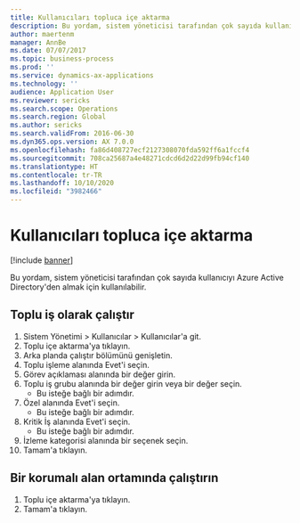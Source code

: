 ```yaml
---
title: Kullanıcıları topluca içe aktarma
description: Bu yordam, sistem yöneticisi tarafından çok sayıda kullanıcıyı Azure Active Directory'den almak için kullanılabilir.
author: maertenm
manager: AnnBe
ms.date: 07/07/2017
ms.topic: business-process
ms.prod: ''
ms.service: dynamics-ax-applications
ms.technology: ''
audience: Application User
ms.reviewer: sericks
ms.search.scope: Operations
ms.search.region: Global
ms.author: sericks
ms.search.validFrom: 2016-06-30
ms.dyn365.ops.version: AX 7.0.0
ms.openlocfilehash: fa86d408727ecf2127308070fda592ff6a1fccf4
ms.sourcegitcommit: 708ca25687a4e48271cdcd6d2d22d99fb94cf140
ms.translationtype: HT
ms.contentlocale: tr-TR
ms.lasthandoff: 10/10/2020
ms.locfileid: "3982466"
---
```

# <a name="import-users-in-bulk"></a>Kullanıcıları topluca içe aktarma

[!include [banner](../../includes/banner.md)]

Bu yordam, sistem yöneticisi tarafından çok sayıda kullanıcıyı Azure Active Directory'den almak için kullanılabilir.


## <a name="run-as-a-batch-job"></a>Toplu iş olarak çalıştır
1. Sistem Yönetimi > Kullanıcılar > Kullanıcılar'a git.
2. Toplu içe aktarma'ya tıklayın.
3. Arka planda çalıştır bölümünü genişletin.
4. Toplu işleme alanında Evet'i seçin.
5. Görev açıklaması alanında bir değer girin.
6. Toplu iş grubu alanında bir değer girin veya bir değer seçin.
    * Bu isteğe bağlı bir adımdır.  
7. Özel alanında Evet'i seçin.
    * Bu isteğe bağlı bir adımdır.  
8. Kritik İş alanında Evet'i seçin.
    * Bu isteğe bağlı bir adımdır.  
9. İzleme kategorisi alanında bir seçenek seçin.
10. Tamam'a tıklayın.

## <a name="run-in-a-sandbox-environment"></a>Bir korumalı alan ortamında çalıştırın
1. Toplu içe aktarma'ya tıklayın.
2. Tamam'a tıklayın.

